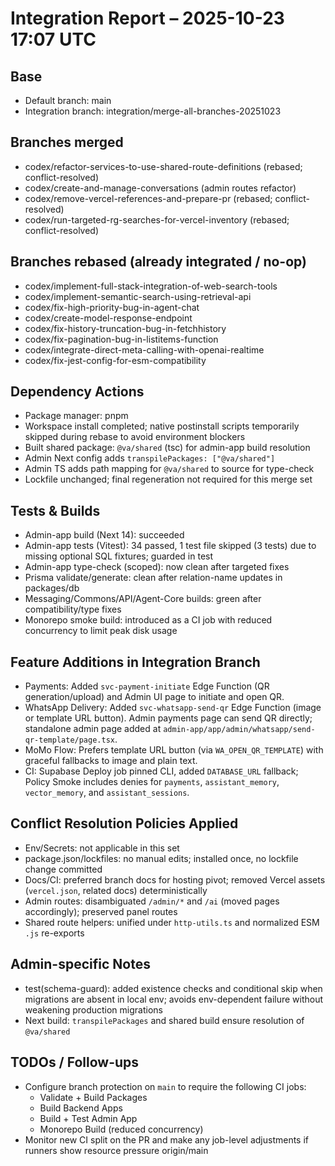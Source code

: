 # Integration Report – 2025-10-23 17:07 UTC

## Base
- Default branch: main
- Integration branch: integration/merge-all-branches-20251023

## Branches merged
- codex/refactor-services-to-use-shared-route-definitions (rebased; conflict-resolved)
- codex/create-and-manage-conversations (admin routes refactor)
- codex/remove-vercel-references-and-prepare-pr (rebased; conflict-resolved)
- codex/run-targeted-rg-searches-for-vercel-inventory (rebased; conflict-resolved)

## Branches rebased (already integrated / no-op)
- codex/implement-full-stack-integration-of-web-search-tools
- codex/implement-semantic-search-using-retrieval-api
- codex/fix-high-priority-bug-in-agent-chat
- codex/create-model-response-endpoint
- codex/fix-history-truncation-bug-in-fetchhistory
- codex/fix-pagination-bug-in-listitems-function
- codex/integrate-direct-meta-calling-with-openai-realtime
- codex/fix-jest-config-for-esm-compatibility

## Dependency Actions
- Package manager: pnpm
- Workspace install completed; native postinstall scripts temporarily skipped during rebase to avoid environment blockers
- Built shared package: `@va/shared` (tsc) for admin-app build resolution
- Admin Next config adds `transpilePackages: ["@va/shared"]`
- Admin TS adds path mapping for `@va/shared` to source for type-check
- Lockfile unchanged; final regeneration not required for this merge set

## Tests & Builds
- Admin-app build (Next 14): succeeded
- Admin-app tests (Vitest): 34 passed, 1 test file skipped (3 tests) due to missing optional SQL fixtures; guarded in test
- Admin-app type-check (scoped): now clean after targeted fixes
- Prisma validate/generate: clean after relation-name updates in packages/db
- Messaging/Commons/API/Agent-Core builds: green after compatibility/type fixes
- Monorepo smoke build: introduced as a CI job with reduced concurrency to limit peak disk usage

## Feature Additions in Integration Branch
- Payments: Added `svc-payment-initiate` Edge Function (QR generation/upload) and Admin UI page to initiate and open QR.
- WhatsApp Delivery: Added `svc-whatsapp-send-qr` Edge Function (image or template URL button). Admin payments page can send QR directly; standalone admin page added at `admin-app/app/admin/whatsapp/send-qr-template/page.tsx`.
- MoMo Flow: Prefers template URL button (via `WA_OPEN_QR_TEMPLATE`) with graceful fallbacks to image and plain text.
- CI: Supabase Deploy job pinned CLI, added `DATABASE_URL` fallback; Policy Smoke includes denies for `payments`, `assistant_memory`, `vector_memory`, and `assistant_sessions`.

## Conflict Resolution Policies Applied
- Env/Secrets: not applicable in this set
- package.json/lockfiles: no manual edits; installed once, no lockfile change committed
- Docs/CI: preferred branch docs for hosting pivot; removed Vercel assets (`vercel.json`, related docs) deterministically
- Admin routes: disambiguated `/admin/*` and `/ai` (moved pages accordingly); preserved panel routes
- Shared route helpers: unified under `http-utils.ts` and normalized ESM `.js` re-exports

## Admin-specific Notes
- test(schema-guard): added existence checks and conditional skip when migrations are absent in local env; avoids env-dependent failure without weakening production migrations
- Next build: `transpilePackages` and shared build ensure resolution of `@va/shared`

## TODOs / Follow-ups
- Configure branch protection on `main` to require the following CI jobs:
  - Validate + Build Packages
  - Build Backend Apps
  - Build + Test Admin App
  - Monorepo Build (reduced concurrency)
- Monitor new CI split on the PR and make any job-level adjustments if runners show resource pressure
origin/main
